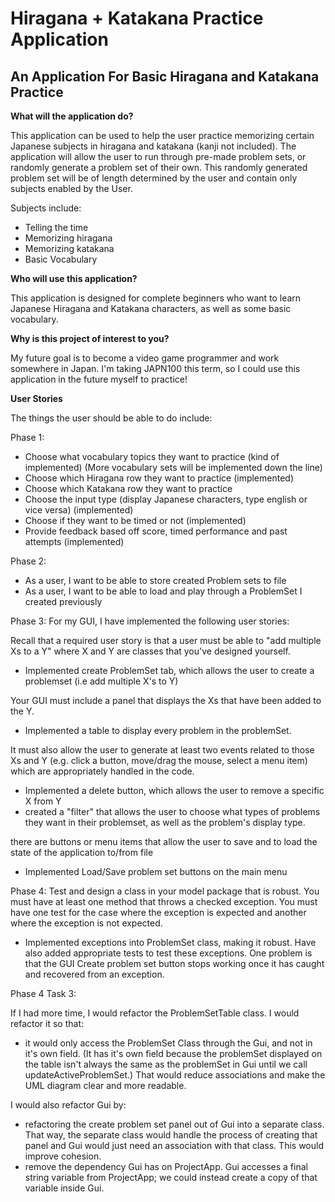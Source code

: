 # Hiragana + Katakana Practice Application

## An Application For Basic Hiragana and Katakana Practice

**What will the application do?**

This application can be used to help the user practice memorizing certain Japanese subjects
in hiragana and katakana (kanji not included). 
The application will allow the user to run through pre-made problem sets, or randomly
generate a problem set of their own. This randomly generated problem set will be 
of length determined by the user and contain only subjects enabled by the User. 

Subjects include:
- Telling the time
- Memorizing hiragana 
- Memorizing katakana 
- Basic Vocabulary 

**Who will use this application?**

This application is designed for complete beginners who want to learn Japanese
Hiragana and Katakana characters, as well as some basic vocabulary. 

**Why is this project of interest to you?**

My future goal is to become a video game programmer and work somewhere in Japan.
I'm taking JAPN100 this term, so I could use this application 
in the future myself to practice!


**User Stories**

The things the user should be able to do include:

Phase 1:
- Choose what vocabulary topics they want to practice (kind of implemented)
(More vocabulary sets will be implemented down the line)
- Choose which Hiragana row they want to practice (implemented)
- Choose which Katakana row they want to practice 
- Choose the input type (display Japanese characters, type english or vice versa) (implemented)
- Choose if they want to be timed or not (implemented)
- Provide feedback based off score, timed performance and past attempts (implemented)

Phase 2:
- As a user, I want to be able to store created Problem sets to file
- As a user, I want to be able to load and play through a ProblemSet I created previously 

Phase 3:
For my GUI, I have implemented the following user stories: 

Recall that a required user story is that a user must be able to "add multiple Xs to a Y" where X and Y are classes that you've designed yourself.
- Implemented create ProblemSet tab, which allows the user to create a problemset
(i.e add multiple X's to Y)

Your GUI must include a panel that displays the Xs that have been added to the Y.
- Implemented a table to display every problem in the problemSet.

It must also allow the user to generate at least two events related to those Xs and Y (e.g. click a button, move/drag the mouse, select a menu item) which are appropriately handled in the code.  
- Implemented a delete button, which allows the user to remove a specific X from Y
- created a "filter" that allows the user to choose what types of problems 
they want in their problemset, as well as the problem's display type. 

there are buttons or menu items that allow the user to save and to load the state of the application to/from file
- Implemented Load/Save problem set buttons on the main menu 

Phase 4:
Test and design a class in your model package that is robust.  You must have at least one method 
that throws a checked exception.  You must have one test for the case where the exception 
is expected and another where the exception is not expected.

- Implemented exceptions into ProblemSet class, making it robust. Have
also added appropriate tests to test these exceptions. One problem is that
the GUI Create problem set button stops working once it has caught and
recovered from an exception. 

Phase 4 Task 3:


If I had more time, I would refactor the ProblemSetTable class.
I would refactor it so that:
- it would only access the ProblemSet Class through the Gui, and not in it's own
field. 
(It has it's own field because the problemSet displayed on the table isn't always
the same as the problemSet in Gui until we call updateActiveProblemSet.)
That would reduce associations and make the UML diagram clear and more readable.

I would also refactor Gui by: 
- refactoring the create problem set panel out of Gui into a separate class.
That way, the separate class would handle the process of creating that panel and
Gui would just need an association with that class.
This would improve cohesion. 
- remove the dependency Gui has on ProjectApp. Gui accesses a final string variable
from ProjectApp; we could instead create a copy of that variable inside Gui.

